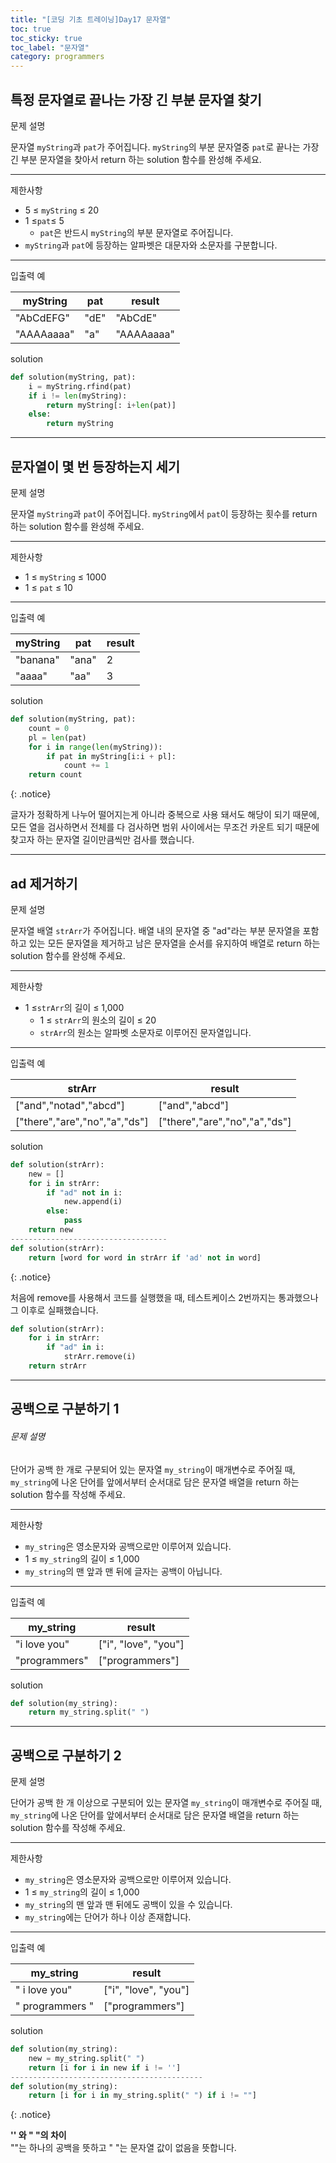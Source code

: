 ```yaml
---
title: "[코딩 기초 트레이닝]Day17 문자열"
toc: true
toc_sticky: true
toc_label: "문자열"
category: programmers
---
```


## 특정 문자열로 끝나는 가장 긴 부분 문자열 찾기

문제 설명

문자열 `myString`과 `pat`가 주어집니다. `myString`의 부분 문자열중 `pat`로 끝나는 가장 긴 부분 문자열을 찾아서 return 하는 solution 함수를 완성해 주세요.

------

제한사항

- 5 ≤ `myString` ≤ 20
- 1 ≤`pat`≤ 5
  - `pat`은 반드시 `myString`의 부분 문자열로 주어집니다.
- `myString`과 `pat`에 등장하는 알파벳은 대문자와 소문자를 구분합니다.

------

입출력 예

| myString   | pat  | result     |
| ---------- | ---- | ---------- |
| "AbCdEFG"  | "dE" | "AbCdE"    |
| "AAAAaaaa" | "a"  | "AAAAaaaa" |

solution

```python
def solution(myString, pat):
    i = myString.rfind(pat)
    if i != len(myString):
        return myString[: i+len(pat)]
    else:
        return myString
```

---

## 문자열이 몇 번 등장하는지 세기

문제 설명

문자열 `myString`과 `pat`이 주어집니다. `myString`에서 `pat`이 등장하는 횟수를 return 하는 solution 함수를 완성해 주세요.

------

제한사항

- 1 ≤ `myString` ≤ 1000
- 1 ≤ `pat` ≤ 10

------



입출력 예

| myString | pat   | result |
| -------- | ----- | ------ |
| "banana" | "ana" | 2      |
| "aaaa"   | "aa"  | 3      |

solution

```python
def solution(myString, pat):
    count = 0
    pl = len(pat)
    for i in range(len(myString)):
        if pat in myString[i:i + pl]:
            count += 1
    return count
```

{: .notice}

글자가 정확하게 나누어 떨어지는게 아니라 중복으로 사용 돼서도 해당이 되기 때문에, 모든 열을 검사하면서 전체를 다 검사하면 범위 사이에서는 무조건 카운트 되기 때문에 찾고자 하는 문자열 길이만큼씩만 검사를 했습니다.

---

## ad 제거하기

문제 설명

문자열 배열 `strArr`가 주어집니다. 배열 내의 문자열 중 "ad"라는 부분 문자열을 포함하고 있는 모든 문자열을 제거하고 남은 문자열을 순서를 유지하여 배열로 return 하는 solution 함수를 완성해 주세요.

------

제한사항

- 1 ≤`strArr`의 길이 ≤ 1,000
  - 1 ≤ `strArr`의 원소의 길이 ≤ 20
  - `strArr`의 원소는 알파벳 소문자로 이루어진 문자열입니다.

------

입출력 예

| strArr                        | result                        |
| ----------------------------- | ----------------------------- |
| ["and","notad","abcd"]        | ["and","abcd"]                |
| ["there","are","no","a","ds"] | ["there","are","no","a","ds"] |

solution

```python
def solution(strArr):
    new = []
    for i in strArr:
        if "ad" not in i:
            new.append(i)
        else:
            pass
    return new
-----------------------------------
def solution(strArr):
    return [word for word in strArr if 'ad' not in word]
```

{: .notice}

처음에 remove를 사용해서 코드를 실행했을 때, 테스트케이스 2번까지는 통과했으나 그 이후로 실패했습니다. 

```python
def solution(strArr):
    for i in strArr:
        if "ad" in i:
            strArr.remove(i)
    return strArr
```



---

## 공백으로 구분하기 1

###### 문제 설명

단어가 공백 한 개로 구분되어 있는 문자열 `my_string`이 매개변수로 주어질 때, `my_string`에 나온 단어를 앞에서부터 순서대로 담은 문자열 배열을 return 하는 solution 함수를 작성해 주세요.

------

제한사항

- `my_string`은 영소문자와 공백으로만 이루어져 있습니다.
- 1 ≤ `my_string`의 길이 ≤ 1,000
- `my_string`의 맨 앞과 맨 뒤에 글자는 공백이 아닙니다.

------

입출력 예

| my_string     | result               |
| ------------- | -------------------- |
| "i love you"  | ["i", "love", "you"] |
| "programmers" | ["programmers"]      |

solution

```python
def solution(my_string):
    return my_string.split(" ")
```

---

## 공백으로 구분하기 2

문제 설명

단어가 공백 한 개 이상으로 구분되어 있는 문자열 `my_string`이 매개변수로 주어질 때, `my_string`에 나온 단어를 앞에서부터 순서대로 담은 문자열 배열을 return 하는 solution 함수를 작성해 주세요.

------

제한사항

- `my_string`은 영소문자와 공백으로만 이루어져 있습니다.
- 1 ≤ `my_string`의 길이 ≤ 1,000
- `my_string`의 맨 앞과 맨 뒤에도 공백이 있을 수 있습니다.
- `my_string`에는 단어가 하나 이상 존재합니다.

------

입출력 예

| my_string                 | result               |
| ------------------------- | -------------------- |
| " i        love you"      | ["i", "love", "you"] |
| "           programmers " | ["programmers"]      |

solution

```python
def solution(my_string):
    new = my_string.split(" ")
    return [i for i in new if i != '']
-------------------------------------------
def solution(my_string):
    return [i for i in my_string.split(" ") if i != ""]
```

{: .notice}

<span class="hlm">**'' 와 " "의 차이**</span><br/>""는 하나의 공백을 뜻하고 " "는 문자열 값이 없음을 뜻합니다.
